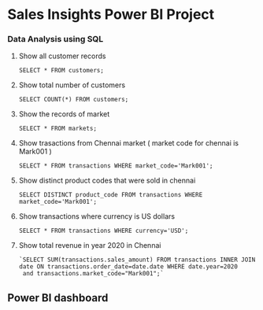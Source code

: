 # Sales Insights Power BI Project
### Data Analysis using SQL
1. Show all customer records

      `SELECT * FROM customers;`

2. Show total number of customers

     `SELECT COUNT(*) FROM customers;`
     
3.  Show the records of market

      `SELECT * FROM markets;`
      
4. Show trasactions from Chennai market ( market code for chennai is Mark001 )

      `SELECT * FROM transactions WHERE market_code='Mark001';`
      
5. Show distinct product codes that were sold in chennai
 
      `SELECT DISTINCT product_code FROM transactions WHERE market_code='Mark001';`
      
6. Show transactions where currency is US dollars

      `SELECT * FROM transactions WHERE currency='USD';`
      
7.  Show total revenue in year 2020 in Chennai
       
        `SELECT SUM(transactions.sales_amount) FROM transactions INNER JOIN date ON transactions.order_date=date.date WHERE date.year=2020
         and transactions.market_code="Mark001";`
         

## Power BI dashboard







